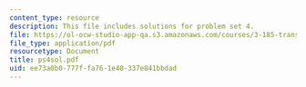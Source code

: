 ```yaml
---
content_type: resource
description: This file includes solutions for problem set 4.
file: https://ol-ocw-studio-app-qa.s3.amazonaws.com/courses/3-185-transport-phenomena-in-materials-engineering-fall-2003/ee73a0b0777ffa761e40337e841bbdad_ps4sol.pdf
file_type: application/pdf
resourcetype: Document
title: ps4sol.pdf
uid: ee73a0b0-777f-fa76-1e40-337e841bbdad
---
```

